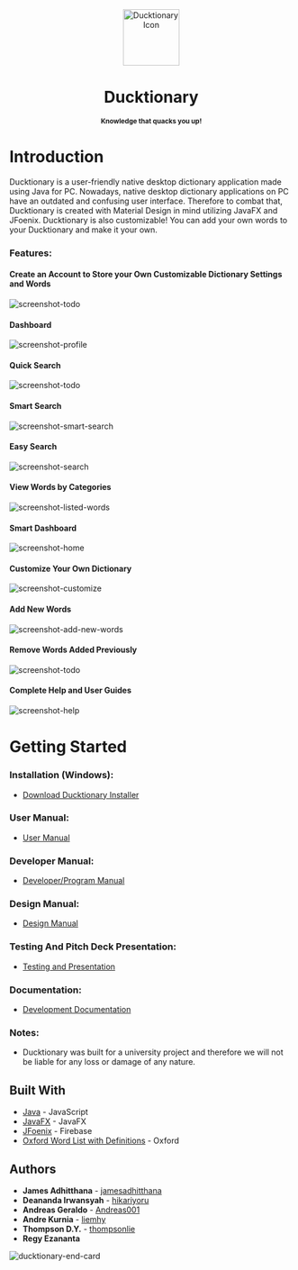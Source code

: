 <div align="center">
<img src="https://raw.githubusercontent.com/jamesadhitthana/Ducktionary/main/Ducktionary%20Source%20Code/src/application/images/justtheduck.png?token=AINQE24P52KQVWGE5ACO7A27Q2W2Q" alt="Ducktionary Icon" width="100" height="100">
<h1 >Ducktionary</h1>
<p ><sup><b>Knowledge that quacks you up! </b></sup></p>
</div>

# Introduction

Ducktionary is a user-friendly native desktop dictionary application made using Java for PC. Nowadays, native desktop dictionary applications on PC have an outdated and confusing user interface. Therefore to combat that, Ducktionary is created with Material Design in mind utilizing JavaFX and JFoenix. Ducktionary is also customizable! You can add your own words to your Ducktionary and make it your own.

### Features:

#### Create an Account to Store your Own Customizable Dictionary Settings and Words

![screenshot-todo](https://raw.githubusercontent.com/jamesadhitthana/Ducktionary/main/Documentation/Screenshots/register-login.gif?token=AINQE2ZJ73ENFKMSNFGSMX27Q27CS)

#### Dashboard

![screenshot-profile](https://raw.githubusercontent.com/jamesadhitthana/Ducktionary/main/Documentation/Screenshots/ducktour-profile.gif?token=AINQE24OUO6KBHDDHLOOZL27Q26XC)

#### Quick Search

![screenshot-todo](https://raw.githubusercontent.com/jamesadhitthana/Ducktionary/main/Documentation/Screenshots/search.gif?token=AINQE23IUAHNJT3MZ7CMDJK7Q27HA)

#### Smart Search

![screenshot-smart-search](https://raw.githubusercontent.com/jamesadhitthana/Ducktionary/main/Documentation/Screenshots/auto-fill%20search.gif?token=AINQE24AADXCXKDMC7LXAWS7Q26QO)

#### Easy Search

![screenshot-search](https://raw.githubusercontent.com/jamesadhitthana/Ducktionary/main/Documentation/Screenshots/ducktour-search.gif?token=AINQE26FH7X2MYOWPXCC6GS7Q27BK)

#### View Words by Categories

![screenshot-listed-words](https://raw.githubusercontent.com/jamesadhitthana/Ducktionary/main/Documentation/Screenshots/listed%20words.gif?token=AINQE23JYB5NB6SE7R63R7S7Q26YW)

#### Smart Dashboard

![screenshot-home](https://raw.githubusercontent.com/jamesadhitthana/Ducktionary/main/Documentation/Screenshots/ducktour-home.gif?token=AINQE23VUQV2HPYCZJ6PHMK7Q2544)

#### Customize Your Own Dictionary

![screenshot-customize](https://raw.githubusercontent.com/jamesadhitthana/Ducktionary/main/Documentation/Screenshots/ducktour-customize.gif?token=AINQE25NHPIECTXONHWBA7S7Q26TI)

#### Add New Words

![screenshot-add-new-words](https://raw.githubusercontent.com/jamesadhitthana/Ducktionary/main/Documentation/Screenshots/add%20new%20words.gif?token=AINQE23R4YZUVKYM4C2XSVS7Q26O4)

#### Remove Words Added Previously

![screenshot-todo](https://raw.githubusercontent.com/jamesadhitthana/Ducktionary/main/Documentation/Screenshots/remove%20words.gif?token=AINQE27YF7KU57EB6LOCVX27Q27GM)

#### Complete Help and User Guides

![screenshot-help](https://raw.githubusercontent.com/jamesadhitthana/Ducktionary/main/Documentation/Screenshots/ducktour-help.gif?token=AINQE2YTI5AQIP3FWF5YT3C7Q26WG)





# Getting Started

### Installation (Windows):

- [Download Ducktionary Installer](https://github.com/jamesadhitthana/Ducktionary/raw/main/DucktionarySetup.exe)

### User Manual:

- [User Manual](https://github.com/jamesadhitthana/Ducktionary/raw/main/Documentation/User%20Manual/User%20Manual%20Ducktionary.pdf)

### Developer Manual:

- [Developer/Program Manual](https://github.com/jamesadhitthana/Ducktionary/raw/main/Documentation/Program%20Manual/Program%20Manual%20Ducktionary%20Final.pdf)

### Design Manual:

- [Design Manual](https://github.com/jamesadhitthana/Ducktionary/raw/main/Documentation/Design%20Manual/Design%20Manual%20Ducktionary.pdf)

### Testing And Pitch Deck Presentation:

- [Testing and Presentation](https://github.com/jamesadhitthana/Ducktionary/raw/main/Documentation/Ducktionary%20Final%20Presentation.pdf)

### Documentation:

- [Development Documentation](https://github.com/jamesadhitthana/Ducktionary/raw/main/Documentation/HCI%20-%20Literature%20Review%20and%20Work%20Divisions.pdf)

### Notes:

- Ducktionary was built for a university project and therefore we will not be liable for any loss or damage of any nature.

## Built With

- [Java](https://www.java.com/en/download/) - JavaScript
- [JavaFX](https://openjfx.io/) - JavaFX
- [JFoenix](http://www.jfoenix.com/) - Firebase
- [Oxford Word List with Definitions](https://gist.github.com/MarvinJWendt/f7b7aca357778972040234cae7985db8#file-oxford-word-list-with-definition-txt) - Oxford

## Authors

- **James Adhitthana** - [jamesadhitthana](https://github.com/jamesadhitthana)
- **Deananda Irwansyah** - [hikariyoru](https://github.com/hikariyoru)
- **Andreas Geraldo** - [Andreas001](https://github.com/Andreas001)
- **Andre Kurnia** - [liemhy](https://github.com/liemhy)
- **Thompson D.Y.** - [thompsonlie](https://github.com/thompsonlie)
- **Regy Ezananta**

![ducktionary-end-card](https://raw.githubusercontent.com/jamesadhitthana/Ducktionary/main/Ducktionary%20Source%20Code/src/application/images/about%20us.jpg?token=AINQE27MYUK4B44L7UQKZJC7Q2WQE)
